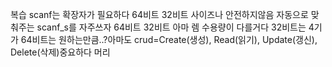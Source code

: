 복습
scanf는 확장자가 필요하다 64비트 32비트 사이즈나 안전하지않음 자동으로 맞춰주는 scanf_s를 자주쓰자
64비트 32비트 아마 렘 수용량이 다를거다 32비트는 4기가 64비트는 원하는만큼..?아마도
crud=Create(생성), Read(읽기), Update(갱신), Delete(삭제)중요하다 머리
